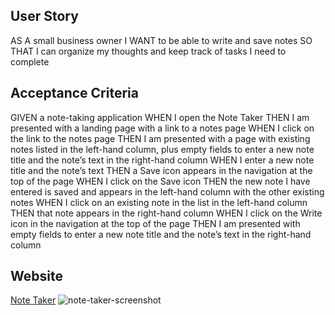 
## User Story
AS A small business owner
I WANT to be able to write and save notes
SO THAT I can organize my thoughts and keep track of tasks I need to complete

## Acceptance Criteria 
GIVEN a note-taking application
WHEN I open the Note Taker
THEN I am presented with a landing page with a link to a notes page
WHEN I click on the link to the notes page
THEN I am presented with a page with existing notes listed in the left-hand column, plus empty fields to enter a new note title and the note’s text in the right-hand column
WHEN I enter a new note title and the note’s text
THEN a Save icon appears in the navigation at the top of the page
WHEN I click on the Save icon
THEN the new note I have entered is saved and appears in the left-hand column with the other existing notes
WHEN I click on an existing note in the list in the left-hand column
THEN that note appears in the right-hand column
WHEN I click on the Write icon in the navigation at the top of the page
THEN I am presented with empty fields to enter a new note title and the note’s text in the right-hand column

## Website
[Note Taker](https://week-11-note-taker-express.herokuapp.com/notes)
![note-taker-screenshot](https://user-images.githubusercontent.com/71852138/109439521-a6144d80-79fc-11eb-8067-ec46d297df70.png)
